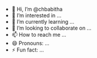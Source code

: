 - 👋 Hi, I’m @chbabitha
- 👀 I’m interested in ...
- 🌱 I’m currently learning ...
- 💞️ I’m looking to collaborate on ...
- 📫 How to reach me ...
- 😄 Pronouns: ...
- ⚡ Fun fact: ...

<!---
chbabitha/chbabitha is a ✨ special ✨ repository because its `README.md` (this file) appears on your GitHub profile.
You can click the Preview link to take a look at your changes.
--->
